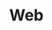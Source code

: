 ---
title: "Web"
permalink: /spells/web/
tags:
  - Spell
  - 2nd Level
  - Conjuration
available_for:
  - Sorcerer
  - Wizard
level: "2nd Level"
school: "Conjuration"
range: "60 ft"
area: "20 ft"
shape: "Cube"
comp:
  - V
  - S
  - M
material: "a bit of spiderweb."
duration: "1 Hour"
concentration: true
description: |
  You conjure a mass of thick, sticky webbing at a point of your choice within range. The webs fill a 20-foot cube from that point for the duration. The webs are difficult terrain and lightly obscure their area.

  If the webs aren't anchored between two solid masses (such as walls or trees) or layered across a floor, wall, or ceiling, the conjured web collapses on itself, and the spell ends at the start of your next turn. Webs layered over a flat surface have a depth of 5 feet.

  Each creature that starts its turn in the webs or that enters them during its turn must make a dexterity saving throw. On a failed save, the creature is restrained as long as it remains in the webs or until it breaks free.

  A creature restrained by the webs can use its action to make a Strength check against your spell save DC. If it succeeds, it is no longer restrained.

  The webs are flammable. Any 5-foot cube of webs exposed to fire burns away in 1 round, dealing 2d4 fire damage to any creature that starts its turn in the fire.
excerpt: "You conjure a mass of thick, sticky webbing at a point of your choice within range."
source: "Basic Rules"
---